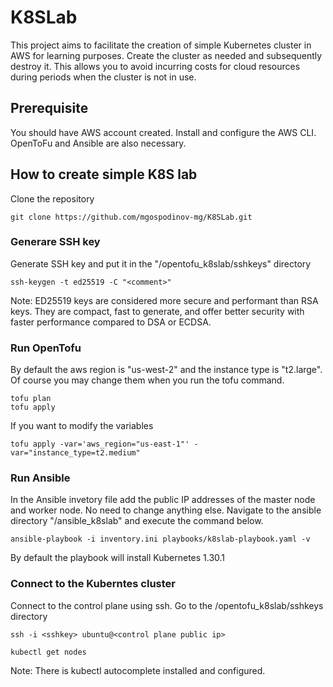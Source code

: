 # K8SLab
This project aims to facilitate the creation of simple Kubernetes cluster in AWS for learning purposes. Create the cluster as needed and subsequently destroy it. This allows you to avoid incurring costs for cloud resources during periods when the cluster is not in use. 


## Prerequisite
You should have AWS account created. Install and configure the AWS CLI. OpenToFu and Ansible are also necessary.

## How to create simple K8S lab
Clone the repository 

```
git clone https://github.com/mgospodinov-mg/K8SLab.git
```

### Generare SSH key

Generate SSH key and put it in the "<path>/opentofu_k8slab/sshkeys" directory

```
ssh-keygen -t ed25519 -C "<comment>"
```
Note: ED25519 keys are considered more secure and performant than RSA keys.
They are compact, fast to generate, and offer better security with faster performance compared to DSA or ECDSA.

### Run OpenTofu 

By default the aws region is "us-west-2" and the instance type is "t2.large". Of course you may change them when you run the tofu command.

```
tofu plan
tofu apply
```
If you want to modify the variables

```
tofu apply -var='aws_region="us-east-1"' -var="instance_type=t2.medium"
```

### Run Ansible

In the Ansible invetory file add the public IP addresses of the master node and worker node. No need to change anything else.
Navigate to the ansible directory "<path>/ansible_k8slab" and execute the command below. 

```
ansible-playbook -i inventory.ini playbooks/k8slab-playbook.yaml -v
```

By default the playbook will install Kubernetes 1.30.1

### Connect to the Kuberntes cluster

Connect to the control plane using ssh. Go to the <path>/opentofu_k8slab/sshkeys directory

```
ssh -i <sshkey> ubuntu@<control plane public ip>
```

```
kubectl get nodes
```

Note: There is kubectl autocomplete installed and configured. 

